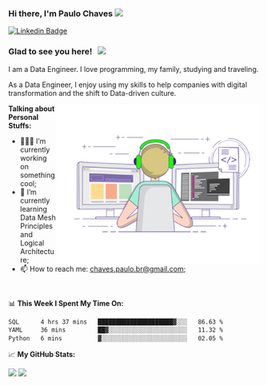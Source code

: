 ### Hi there, I'm Paulo Chaves</a> <img src="https://media.giphy.com/media/hvRJCLFzcasrR4ia7z/giphy.gif" width="25px">

[![Linkedin Badge](https://img.shields.io/badge/-LinkedIn-0e76a8?style=flat-square&logo=Linkedin&logoColor=white)](https://www.linkedin.com/in/paulo-sergio-dias-chaves-74442749)

### Glad to see you here! &nbsp; ![](https://visitor-badge.glitch.me/badge?page_id=paulosdchaves.paulosdchaves)

I am a Data Engineer. I love programming, my family, studying and traveling.

As a Data Engineer, I enjoy using my skills to help companies with digital transformation and the shift to Data-driven culture.

<img align="right" alt="GIF" src="https://github.com/paulosdchaves/paulosdchaves/blob/master/coding.gif?raw=true" width="408" height="318" />
  

**Talking about Personal Stuffs:**

- 👨🏻‍💻 I’m currently working on something cool;
- 🚀 I’m currently learning Data Mesh Principles and Logical Architecture;
- 📫 How to reach me: chaves.paulo.br@gmail.com;

</br>

📊 **This Week I Spent My Time On:**
<!--START_SECTION:waka-->

```txt
SQL      4 hrs 37 mins   █████████████████████▓░░░   86.63 %
YAML     36 mins         ██▓░░░░░░░░░░░░░░░░░░░░░░   11.32 %
Python   6 mins          ▓░░░░░░░░░░░░░░░░░░░░░░░░   02.05 %
```

<!--END_SECTION:waka-->


📈 **My GitHub Stats:**

<p>
  <img height="180em" src="https://github-readme-stats.vercel.app/api?username=paulosdchaves&show_icons=true&hide_border=true&&count_private=true&include_all_commits=true" />
  <img height="180em" src="https://github-readme-stats.vercel.app/api/top-langs/?username=paulosdchaves&exclude_repo=KNN-Image-Classification&show_icons=true&hide_border=true&layout=compact&langs_count=8"/>
</p>




